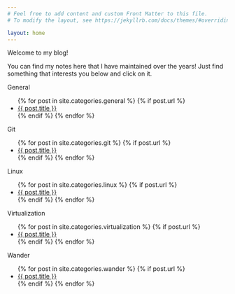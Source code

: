 ```yaml
---
# Feel free to add content and custom Front Matter to this file.
# To modify the layout, see https://jekyllrb.com/docs/themes/#overriding-theme-defaults

layout: home
---
```

Welcome to my blog!

You can find my notes here that I have maintained over the years! Just find something that interests you below and click on it.

General
<ul>
  {% for post in site.categories.general %}
    {% if post.url %}
        <li><a href="{{ post.url }}">{{ post.title }}</a></li>
    {% endif %}
  {% endfor %}
</ul>

Git
<ul>
  {% for post in site.categories.git %}
    {% if post.url %}
        <li><a href="{{ post.url }}">{{ post.title }}</a></li>
    {% endif %}
  {% endfor %}
</ul>


Linux
<ul>
  {% for post in site.categories.linux %}
    {% if post.url %}
        <li><a href="{{ post.url }}">{{ post.title }}</a></li>
    {% endif %}
  {% endfor %}
</ul>

Virtualization
<ul>
  {% for post in site.categories.virtualization %}
    {% if post.url %}
        <li><a href="{{ post.url }}">{{ post.title }}</a></li>
    {% endif %}
  {% endfor %}
</ul>

Wander
<ul>
  {% for post in site.categories.wander %}
    {% if post.url %}
        <li><a href="{{ post.url }}">{{ post.title }}</a></li>
    {% endif %}
  {% endfor %}
</ul>

